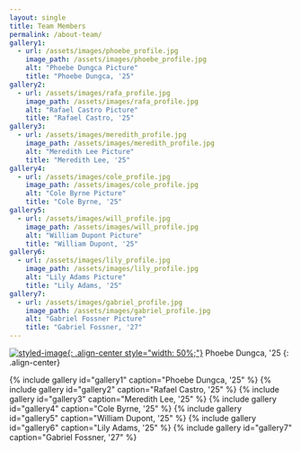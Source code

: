 ```yaml
---
layout: single
title: Team Members
permalink: /about-team/
gallery1:
  - url: /assets/images/phoebe_profile.jpg
    image_path: /assets/images/phoebe_profile.jpg
    alt: "Phoebe Dungca Picture"
    title: "Phoebe Dungca, '25"
gallery2:
  - url: /assets/images/rafa_profile.jpg
    image_path: /assets/images/rafa_profile.jpg
    alt: "Rafael Castro Picture"
    title: "Rafael Castro, '25"
gallery3:
  - url: /assets/images/meredith_profile.jpg
    image_path: /assets/images/meredith_profile.jpg
    alt: "Meredith Lee Picture"
    title: "Meredith Lee, '25"
gallery4:
  - url: /assets/images/cole_profile.jpg
    image_path: /assets/images/cole_profile.jpg
    alt: "Cole Byrne Picture"
    title: "Cole Byrne, '25"
gallery5:
  - url: /assets/images/will_profile.jpg
    image_path: /assets/images/will_profile.jpg
    alt: "William Dupont Picture"
    title: "William Dupont, '25"
gallery6:
  - url: /assets/images/lily_profile.jpg
    image_path: /assets/images/lily_profile.jpg
    alt: "Lily Adams Picture"
    title: "Lily Adams, '25"
gallery7:
  - url: /assets/images/gabriel_profile.jpg
    image_path: /assets/images/gabriel_profile.jpg
    alt: "Gabriel Fossner Picture"
    title: "Gabriel Fossner, '27"
---
```


[![styled-image](/assets/images/phoebe_profile.jpg "Phoebe Dungca, '25"){: .align-center style="width: 50%;"}](/assets/images/phoebe_profile.jpg "Phoebe Dungca, '25")
Phoebe Dungca, '25 
{: .align-center}


{% include gallery id="gallery1" caption="Phoebe Dungca, '25" %}
{% include gallery id="gallery2" caption="Rafael Castro, '25" %}
{% include gallery id="gallery3" caption="Meredith Lee, '25" %}
{% include gallery id="gallery4" caption="Cole Byrne, '25" %}
{% include gallery id="gallery5" caption="William Dupont, '25" %}
{% include gallery id="gallery6" caption="Lily Adams, '25" %}
{% include gallery id="gallery7" caption="Gabriel Fossner, '27" %}